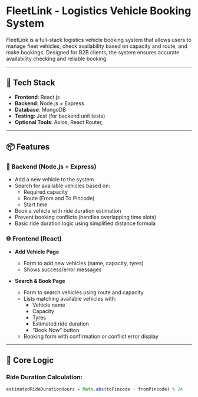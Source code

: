 # FleetLink - Logistics Vehicle Booking System

FleetLink is a full-stack logistics vehicle booking system that allows users to manage fleet vehicles, check availability based on capacity and route, and make bookings. Designed for B2B clients, the system ensures accurate availability checking and reliable booking.

---

## 🚀 Tech Stack

- **Frontend**: React.js
- **Backend**: Node.js + Express
- **Database**: MongoDB
- **Testing**: Jest (for backend unit tests)
- **Optional Tools**: Axios, React Router,

---

## 📦 Features

### 🔧 Backend (Node.js + Express)

- Add a new vehicle to the system
- Search for available vehicles based on:
  - Required capacity
  - Route (From and To Pincode)
  - Start time
- Book a vehicle with ride duration estimation
- Prevent booking conflicts (handles overlapping time slots)
- Basic ride duration logic using simplified distance formula

### 🌐 Frontend (React)

- **Add Vehicle Page**
  - Form to add new vehicles (name, capacity, tyres)
  - Shows success/error messages

- **Search & Book Page**
  - Form to search vehicles using route and capacity
  - Lists matching available vehicles with:
    - Vehicle name
    - Capacity
    - Tyres
    - Estimated ride duration
    - “Book Now” button
  - Booking form with confirmation or conflict error display

---

## 🧠 Core Logic

### Ride Duration Calculation:
```js
estimatedRideDurationHours = Math.abs(toPincode - fromPincode) % 24
